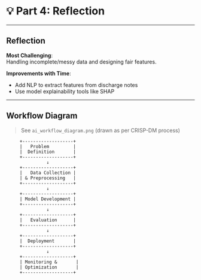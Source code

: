 # 💡 Part 4: Reflection

---

## Reflection

**Most Challenging**:  
Handling incomplete/messy data and designing fair features.

**Improvements with Time**:
- Add NLP to extract features from discharge notes
- Use model explainability tools like SHAP

---

## Workflow Diagram

> See `ai_workflow_diagram.png` (drawn as per CRISP-DM process)

         +-------------------+
         |   Problem         |
         |  Definition       |
         +-------------------+
                   ↓
         +-------------------+
         |   Data Collection |
         | & Preprocessing   |
         +-------------------+
                   ↓
         +-------------------+
         | Model Development |
         +-------------------+
                   ↓
         +-------------------+
         |   Evaluation      |
         +-------------------+
                   ↓
         +-------------------+
         |  Deployment       |
         +-------------------+
                   ↓
         +-------------------+
         | Monitoring &       |
         | Optimization       |
         +-------------------+

